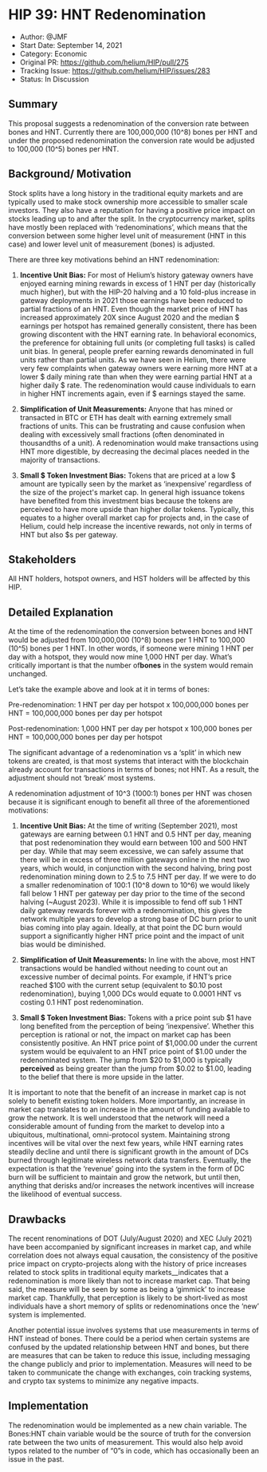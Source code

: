 # HIP 39: HNT Redenomination

- Author: @JMF
- Start Date: September 14, 2021
- Category: Economic
- Original PR: https://github.com/helium/HIP/pull/275
- Tracking Issue: https://github.com/helium/HIP/issues/283
- Status: In Discussion

## ​​Summary

This proposal suggests a redenomination of the conversion rate between bones and HNT. Currently there are 100,000,000 (10^8) bones per HNT and under the proposed redenomination the conversion rate would be adjusted to 100,000 (10^5) bones per HNT.

## Background/ Motivation

Stock splits have a long history in the traditional equity markets and are typically used to make stock ownership more accessible to smaller scale investors. They also have a reputation for having a positive price impact on stocks leading up to and after the split. In the cryptocurrency market, splits have mostly been replaced with ‘redenominations’, which means that the conversion between some higher level unit of measurement (HNT in this case) and lower level unit of measurement (bones) is adjusted.

There are three key motivations behind an HNT redenomination:

1. **Incentive Unit Bias:** For most of Helium’s history gateway owners have enjoyed earning mining rewards in excess of 1 HNT per day (historically much higher), but with the HIP-20 halving and a 10 fold-plus increase in gateway deployments in 2021 those earnings have been reduced to partial fractions of an HNT. Even though the market price of HNT has increased approximately 20X since August 2020 and the median $ earnings per hotspot has remained generally consistent, there has been growing discontent with the HNT earning rate. In behavioral economics, the preference for obtaining full units (or completing full tasks) is called unit bias. In general, people prefer earning rewards denominated in full units rather than partial units. As we have seen in Helium, there were very few complaints when gateway owners were earning more HNT at a lower $ daily mining rate than when they were earning partial HNT at a higher daily $ rate. The redenomination would cause individuals to earn in higher HNT increments again, even if $ earnings stayed the same.

2. **Simplification of Unit Measurements:** Anyone that has mined or transacted in BTC or ETH has dealt with earning extremely small fractions of units. This can be frustrating and cause confusion when dealing with excessively small fractions (often denominated in thousandths of a unit). A redenomination would make transactions using HNT more digestible, by decreasing the decimal places needed in the majority of transactions.

3. **Small $ Token Investment Bias:** Tokens that are priced at a low $ amount are typically seen by the market as ‘inexpensive’ regardless of the size of the project's market cap. In general high issuance tokens have benefited from this investment bias because the tokens are perceived to have more upside than higher dollar tokens. Typically, this equates to a higher overall market cap for projects and, in the case of Helium, could help increase the incentive rewards, not only in terms of HNT but also $s per gateway.

## Stakeholders

All HNT holders, hotspot owners, and HST holders will be affected by this HIP.

## Detailed Explanation

At the time of the redenomination the conversion between bones and HNT would be adjusted from 100,000,000 (10^8) bones per 1 HNT to 100,000 (10^5) bones per 1 HNT. In other words, if someone were mining 1 HNT per day with a hotspot, they would now mine 1,000 HNT per day. What’s critically important is that the number of**bones** in the system would remain unchanged.

Let’s take the example above and look at it in terms of bones:

Pre-redenomination: 1 HNT per day per hotspot x 100,000,000 bones per HNT = 100,000,000 bones per day per hotspot

Post-redenomination: 1,000 HNT per day per hotspot x 100,000 bones per HNT = 100,000,000 bones per day per hotspot

The significant advantage of a redenomination vs a ‘split’ in which new tokens are created, is that most systems that interact with the blockchain already account for transactions in terms of bones; not HNT. As a result, the adjustment should not ‘break’ most systems.

A redenomination adjustment of 10^3 (1000:1) bones per HNT was chosen because it is significant enough to benefit all three of the aforementioned motivations:

1. **Incentive Unit Bias:** At the time of writing (September 2021), most gateways are earning between 0.1 HNT and 0.5 HNT per day, meaning that post redenomination they would earn between 100 and 500 HNT per day. While that may seem excessive, we can safely assume that there will be in excess of three million gateways online in the next two years, which would, in conjunction with the second halving, bring post redenomination mining down to 2.5 to 7.5 HNT per day. If we were to do a smaller redenomination of 100:1 (10^8 down to 10^6) we would likely fall below 1 HNT per gateway per day prior to the time of the second halving (~August 2023). While it is impossible to fend off sub 1 HNT daily gateway rewards forever with a redenomination, this gives the network multiple years to develop a strong base of DC burn prior to unit bias coming into play again. Ideally, at that point the DC burn would support a significantly higher HNT price point and the impact of unit bias would be diminished.

2. **Simplification of Unit Measurements:** In line with the above, most HNT transactions would be handled without needing to count out an excessive number of decimal points. For example, if HNT’s price reached $100 with the current setup (equivalent to $0.10 post redenomination), buying 1,000 DCs would equate to 0.0001 HNT vs costing 0.1 HNT post redenomination.

3. **Small $ Token Investment Bias:** Tokens with a price point sub $1 have long benefited from the perception of being ‘inexpensive’. Whether this perception is rational or not, the impact on market cap has been consistently positive. An HNT price point of $1,000.00 under the current system would be equivalent to an HNT price point of $1.00 under the redenominated system. The jump from $20 to $1,000 is typically **perceived** as being greater than the jump from $0.02 to $1.00, leading to the belief that there is more upside in the latter.

It is important to note that the benefit of an increase in market cap is not solely to benefit existing token holders. More importantly, an increase in market cap translates to an increase in the amount of funding available to grow the network. It is well understood that the network will need a considerable amount of funding from the market to develop into a ubiquitous, multinational, omni-protocol system. Maintaining strong incentives will be vital over the next few years, while HNT earning rates steadily decline and until there is significant growth in the amount of DCs burned through legitimate wireless network data transfers. Eventually, the expectation is that the ‘revenue’ going into the system in the form of DC burn will be sufficient to maintain and grow the network, but until then, anything that derisks and/or increases the network incentives will increase the likelihood of eventual success.

## Drawbacks

The recent renominations of DOT (July/August 2020) and XEC (July 2021) have been accompanied by significant increases in market cap, and while correlation does not always equal causation, the consistency of the positive price impact on crypto-projects along with the history of price increases related to stock splits in traditional equity markets__indicates that a redenomination is more likely than not to increase market cap. That being said, the measure will be seen by some as being a ‘gimmick’ to increase market cap. Thankfully, that perception is likely to be short-lived as most individuals have a short memory of splits or redenominations once the ‘new’ system is implemented.

Another potential issue involves systems that use measurements in terms of HNT instead of bones. There could be a period when certain systems are confused by the updated relationship between HNT and bones, but there are measures that can be taken to reduce this issue, including messaging the change publicly and prior to implementation. Measures will need to be taken to communicate the change with exchanges, coin tracking systems, and crypto tax systems to minimize any negative impacts.

## Implementation

The redenomination would be implemented as a new chain variable. The Bones:HNT chain variable would be the source of truth for the conversion rate between the two units of measurement. This would also help avoid typos related to the number of “0”s in code, which has occasionally been an issue in the past.
